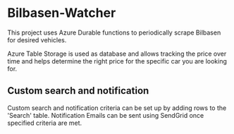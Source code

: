 # Bilbasen-Watcher
This project uses Azure Durable functions to periodically scrape Bilbasen for desired vehicles.

Azure Table Storage is used as database and allows tracking the price over time and helps determine the right price for the specific car you are looking for.

## Custom search and notification
Custom search and notification criteria can be set up by adding rows to the 'Search' table. 
Notification Emails can be sent using SendGrid once specified criteria are met.